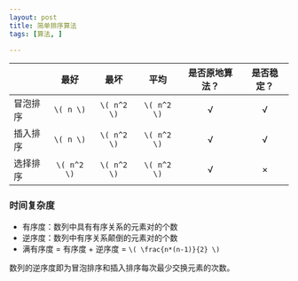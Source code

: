 ```yaml
---
layout: post
title: 简单排序算法
tags: [算法, ]

---
```


| &nbsp; | 最好 | 最坏 | 平均 | 是否原地算法？ | 是否稳定？ |
| :-------- |:------:|:------:|:------:|:------:|:------:|
| 冒泡排序 | `\( n \)` | `\( n^2 \)` | `\( n^2 \)` | √ | √ |
| 插入排序 | `\( n \)` | `\( n^2 \)` | `\( n^2 \)` | √ | √ | 
| 选择排序 | `\( n^2 \)` | `\( n^2 \)` | `\( n^2 \)` | √ | × |

### 时间复杂度
+ 有序度：数列中具有有序关系的元素对的个数  
+ 逆序度：数列中有序关系颠倒的元素对的个数  
+ 满有序度 = 有序度 + 逆序度 = `\( \frac{n*(n-1)}{2} \)`  

数列的逆序度即为冒泡排序和插入排序每次最少交换元素的次数。
